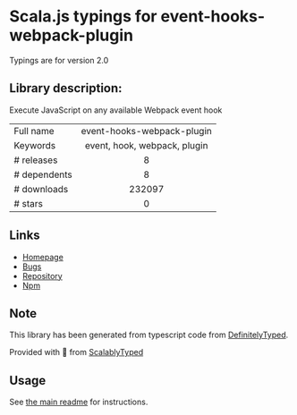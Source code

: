 
# Scala.js typings for event-hooks-webpack-plugin

Typings are for version 2.0

## Library description:
Execute JavaScript on any available Webpack event hook

|                    |                 |
| ------------------ | :-------------: |
| Full name          | event-hooks-webpack-plugin |
| Keywords           | event, hook, webpack, plugin |
| # releases         | 8 |
| # dependents       | 8 |
| # downloads        | 232097 |
| # stars            | 0 |

## Links
- [Homepage](https://github.com/cascornelissen/event-hooks-webpack-plugin#readme)
- [Bugs](https://github.com/cascornelissen/event-hooks-webpack-plugin/issues)
- [Repository](https://github.com/cascornelissen/event-hooks-webpack-plugin)
- [Npm](https://www.npmjs.com/package/event-hooks-webpack-plugin)
    


## Note
This library has been generated from typescript code from [DefinitelyTyped](https://definitelytyped.org).

Provided with :purple_heart: from [ScalablyTyped](https://github.com/oyvindberg/ScalablyTyped)

## Usage
See [the main readme](../../readme.md) for instructions.


